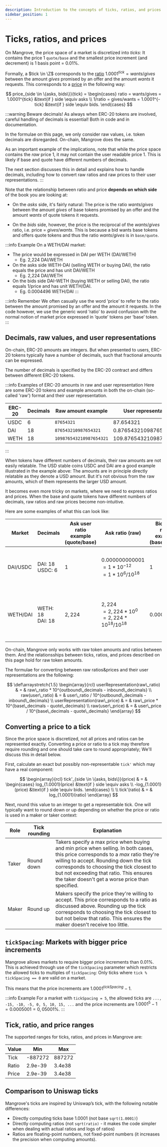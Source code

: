 ```yaml
---
description: Introduction to the concepts of ticks, ratios, and prices
sidebar_position: 1
---
```


# Ticks, ratios, and prices

On Mangrove, the price space of a market is discretized into _ticks_: It contains the price 1 `quote/base` and the smallest price increment (and decrement) is 1 basis point = 0.01%.

Formally, a $tick \in \Z$ corresponds to the [ratio](/docs/developers/terms/ratio.md) $1.0001^{tick} = wants/gives$ between the amount $gives$ promised by an offer and the amount $wants$ it requests. This corresponds to a [price](/docs/developers/terms/price.md) in the following way:

$$
price_{side \in \{asks, bids\}}(tick) = \begin{cases}
   ratio = wants/gives = 1.0001^{tick} &\text{if } side \equiv asks \\
   1/ratio = gives/wants = 1.0001^{-tick} &\text{if } side \equiv bids.
\end{cases}
$$

:::warning Beware decimals!
As always when ERC-20 tokens are involved, careful handling of decimals is essential! Both in code and in documentation.

In the formulae on this page, we only consider raw values, i.e. token decimals are disregarded. On-chain, Mangrove does the same.

As an important example of the implications, note that while the price space contains the _raw_ price 1, it may not contain the user readable price 1. This is likely if base and quote have different numbers of decimals.

The next section discusses this in detail and explains how to handle decimals, including how to convert raw ratios and raw prices to their user representations.
:::

Note that the relationship between ratio and price **depends on which side** of the book you are looking at:

* On the _asks_ side, it's fairly natural: The price is the ratio $wants/gives$ between the amount $gives$ of base tokens promised by an offer and the amount $wants$ of quote tokens it requests.

* On the _bids_ side, however, the price is the reciprocal of the $wants/gives$ ratio, i.e. price = $gives/wants$. This is because a bid wants base tokens and offers quote tokens and thus the ratio $wants/gives$ is in `base/quote`.


:::info Example
On a WETH/DAI market:
* The price would be expressed in DAI per WETH (DAI/WETH)
    * Eg. 2,224 DAI/WETH
* On the asks side WETH-DAI (selling WETH or buying DAI), the ratio equals the price and has unit DAI/WETH
    * Eg. 2,224 DAI/WETH
* On the bids side DAI-WETH (buying WETH or selling DAI), the ratio equals 1/price and has unit WETH/DAI.
    * Eg. 0.0004496 WETH/DAI
:::


:::info Remember
We often casually use the word ’price’ to refer to the ratio between the amount promised by an offer and the amount it requests. In the code however, we use the generic word ’ratio’ to avoid confusion with the normal notion of market price expressed in ’quote’ tokens per ‘base’ token.
:::



## Decimals, raw values, and user representations
On-chain, ERC-20 amounts are integers. But when presented to users, ERC-20 tokens typically have a number of decimals, such that fractional amounts can be expressed.

The number of decimals is specified by the ERC-20 contract and differs between different ERC-20 tokens.

:::info Examples of ERC-20 amounts in raw and user representation
Here are some ERC-20 tokens and example amounts in both the on-chain (so-called 'raw') format and their user representation.

| ERC-20 | Decimals | Raw amount example      | User representation    |
| ------ | -------- | ----------------------- | ---------------------- |
| USDC   | 6        | `87654321`              | 87.654321              |
| DAI    | 18       | `876543210987654321`    | 0.876543210987654321   |
| WETH   | 18       | `109876543210987654321` | 109.876543210987654321 |
:::

When tokens have different numbers of decimals, their raw amounts are not easily relatable. The USD stable coins USDC and DAI are a good example illustrated in the example above: The amounts are in principle directly relatable as they denote a USD amount. But it's not obvious from the raw amounts, which of them represents the larger USD amount.

It becomes even more tricky on markets, where we need to express ratios and prices. When the base and quote tokens have different numbers of decimals, raw ratios and raw prices become non-intuitive.

Here are some examples of what this can look like:

| Market     | Decimals              | Ask user ratio example (quote/base)     | Ask ratio (raw)            | Bid user ratio example (base/quote)     | Bid ratio (raw)      |
| ---------- | --------------------- | -------------------------------- | ----------------------------------- | -------------------------------- | ----------------------------- |
| DAI/USDC   | DAI: 18<br />USDC: 6  | $1$                                | $0.000000000001$ <br/>$= 1 * 10^{-12}$<br/>$= 1 * 10^{6}/10^{18}$ | $1$                                | $1,000,000,000,000$ <br/>$= 1 * 10^{12}$ <br/>$= 1 * 10^{18}/10^{6}$ |
| WETH/DAI   | WETH: 18<br />DAI: 18 | $2,224$                            | $2,224$ <br/>$= 2,224 * 10^{0}$ <br/> $= 2,224 * 10^{18}/10^{18}$ | $0.0004410$                                | $0.0004410$ <br/>$= 0.0004410 * 10^{0}$ <br/> $= 0.0004410 * 10^{18}/10^{18}$ |


On-chain, Mangrove only works with raw token amounts and ratios between them. And the relationsships between ticks, ratios, and prices described on this page hold for raw token amounts.

The formulae for converting between raw ratios&prices and their user representations are the following:

$$
\def\arraystretch{1.5}
\begin{array}{rcl}
userRepresentation(raw\_ratio) & = & raw\_ratio * 10^{outbound\_decimals - inbound\_decimals} \\
raw(user\_ratio) & = & user\_ratio / 10^{outbound\_decimals - inbound\_decimals} \\
userRepresentation(raw\_price) & = & raw\_price * 10^{base\_decimals - quote\_decimals} \\
raw(user\_price) & = & user\_price / 10^{base\_decimals - quote\_decimals}
\end{array}
$$



## Converting a price to a tick

Since the price space is discretized, not all prices and ratios can be represented exactly. Converting a price or ratio to a tick may therefore require rounding and one should take care to round appropriately; We'll discuss this in detail below.

First, calculate an exact but possibly non-representable `tick'` which may have a real component:

$$
\begin{array}{rcl}
tick'_{side \in \{asks, bids\}}(price) & = & \begin{cases}
   log_{1.0001}(price) &\text{if } side \equiv asks \\
   -log_{1.0001}(price) &\text{if } side \equiv bids.
\end{cases} \\ \\
tick'(ratio) & = & log_{1.0001}(ratio)
\end{array}
$$

Next, round this value to an integer to get a representable tick. One will typically want to round down or up depending on whether the price or ratio is used in a maker or taker context:

| Role           | Tick rounding | Explanation |
| -------------- | ------------- | ----------- |
| Taker          | Round down    | Takers specify a max price when buying and min price when selling. In both cases, this price corresponds to a _max_ ratio they're willing to accept. Rounding down the tick corresponds to choosing the tick closest to but not exceeding that ratio. This ensures the taker doesn't get a worse price than specified. |
| Maker          | Round up      | Makers specify the price they're willing to accept. This price corresponds to a ratio as discussed above. Rounding up the tick corresponds to choosing the tick closest to but not below that ratio. This ensures the maker doesn't receive too little. |




## `tickSpacing`: Markets with bigger price increments

Mangrove allows markets to require bigger price increments than 0.01%. This is achieved through use of the `tickSpacing` parameter which restricts the allowed ticks to multiples of `tickSpacing`: Only ticks where `tick % tickSpacing == 0` are valid on a market.

This means that the price increments are $1.0001^{tickSpacing} - 1$.


:::info Example
For a market with `tickSpacing = 5`, the allowed ticks are `..., -15, -10, -5, 0, 5, 10, 15, ...` and the price increments are $1.0001^{5} - 1 = 0.0005001 = 0,05001\%$.
:::



## Tick, ratio, and price ranges

The supported ranges for ticks, ratios, and prices in Mangrove are:

| Value | Min     | Max    |
| ----- | ------- | ------ |
| Tick  | -887272 | 887272 |
| Ratio | 2.9e-39 | 3.4e38 |
| Price | 2.9e-39 | 3.4e38 |



## Comparison to Uniswap ticks
Mangrove's ticks are inspired by Uniswap’s tick, with the following notable differences:
* Directly computing ticks base 1.0001 (not base `sqrt(1.0001)`)
* Directly computing ratios (not `sqrt(ratio)` - it makes the code simpler when dealing with actual ratios and logs of ratios)
* Ratios are floating-point numbers, not fixed-point numbers (it increases the precision when computing amounts).
